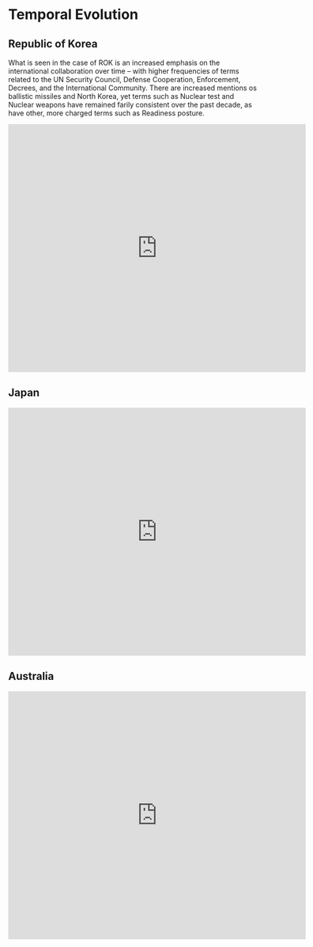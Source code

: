 # Temporal Evolution

## Republic of Korea

What is seen in the case of ROK is an increased emphasis on the international collaboration over time – with higher frequencies of terms related to the UN Security Council, Defense Cooperation, Enforcement, Decrees, and the International Community. There are increased mentions os ballistic missiles and North Korea, yet terms such as Nuclear test and Nuclear weapons have remained farily consistent over the past decade, as have other, more charged terms such as Readiness posture.

<iframe src="https://documents.cortext.net/4706/47065e384291c726b612059886fb5d78/53154/temporal%20evolution/basic_statistics_Terms_35ISIpubdate.html" frameborder="0" style="overflow:hidden;border:1px solid #DDDDDD;" width="600" height="500"></iframe>

## Japan

<iframe src="https://documents.cortext.net/dd00/dd00ae98f4d237356d228b86c5255ca7/56131/temporal%20evolution/basic_statistics_Terms_35ISIpubdate.html" frameborder="0" style="overflow:hidden;border:1px solid #DDDDDD;" width="600" height="500"></iframe>

## Australia 

<iframe src="https://documents.cortext.net/133b/133bb7d344b5376b95432eeed85463f8/56130/temporal%20evolution/basic_statistics_Terms_35ISIpubdate.html" frameborder="0" style="overflow:hidden;border:1px solid #DDDDDD;" width="600" height="500"></iframe>

